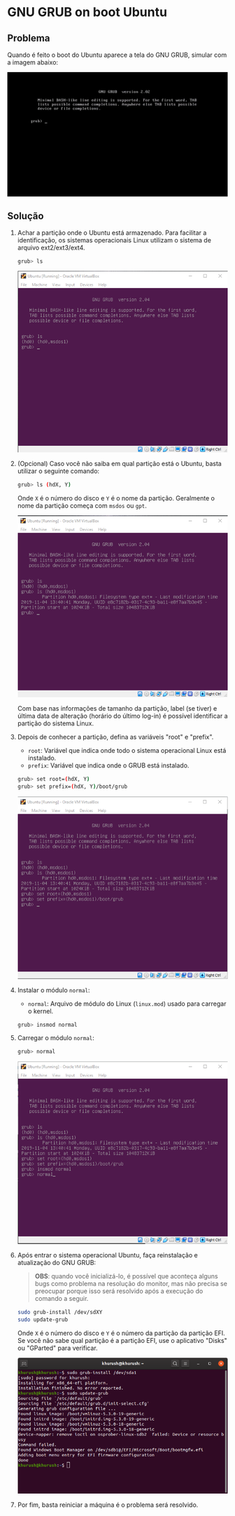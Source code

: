 # GNU GRUB on boot Ubuntu

## **Problema**

Quando é feito o boot do Ubuntu aparece a tela do GNU GRUB, simular com a imagem abaixo:

![](./assets/gnu-grub-image.jpg)

## **Solução**

1. Achar a partição onde o Ubuntu está armazenado. Para facilitar a identificação, os sistemas operacionais Linux utilizam o sistema de arquivo ext2/ext3/ext4.

   ```bash
   grub> ls
   ```

   ![](./assets/gnu-grub-etapa-1.png)

2. (Opcional) Caso você não saiba em qual partição está o Ubuntu, basta utilizar o seguinte comando:

   ```bash
   grub> ls (hdX, Y)
   ```

   Onde `X` é o número do disco e `Y` é o nome da partição. Geralmente o nome da partição começa com `msdos` ou `gpt`.

   ![](./assets/gnu-grub-etapa-2.png)

   Com base nas informações de tamanho da partição, label (se tiver) e última data de alteração (horário do último log-in) é possível identificar a partição do sistema Linux.

3. Depois de conhecer a partição, defina as variáveis "root" e "prefix".

   - `root`: Variável que indica onde todo o sistema operacional Linux está instalado.
   - `prefix`: Variável que indica onde o GRUB está instalado.

   ```bash
   grub> set root=(hdX, Y)
   grub> set prefix=(hdX, Y)/boot/grub
   ```

   ![](./assets/gnu-grub-etapa-3.png)

4. Instalar o módulo `normal`:

   - `normal`: Arquivo de módulo do Linux (`linux.mod`) usado para carregar o kernel.

   ```bash
   grub> insmod normal
   ```

5. Carregar o módulo `normal`:

   ```bash
   grub> normal
   ```

   ![](./assets/gnu-grub-etapa-5.png)

6. Após entrar o sistema operacional Ubuntu, faça reinstalação e atualização do GNU GRUB:

   > **OBS**: quando você inicializá-lo, é possível que aconteça alguns bugs como problema na resolução do monitor, mas não precisa se preocupar porque isso será resolvido após a execução do comando a seguir.

   ```bash
   sudo grub-install /dev/sdXY
   sudo update-grub
   ```

   Onde `X` é o número do disco e `Y` é o número da partição da partição EFI. Se você não sabe qual partição é a partição EFI, use o aplicativo "Disks" ou "GParted" para verificar.

   ![](./assets/gnu-grub-etapa-6.png)

7. Por fim, basta reiniciar a máquina é o problema será resolvido.